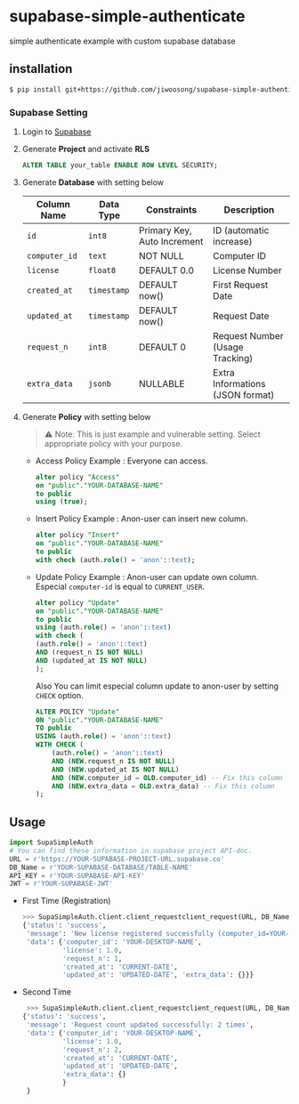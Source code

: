 # supabase-simple-authenticate
simple authenticate example with custom supabase database

## installation

```bash
$ pip install git+https://github.com/jiwoosong/supabase-simple-authenticate.git@v0.0.1
```

### Supabase Setting
1. Login to [Supabase](https://supabase.com/)
2. Generate **Project** and activate **RLS**
   ```sql
   ALTER TABLE your_table ENABLE ROW LEVEL SECURITY;
   ```
3. Generate **Database** with setting below

   | Column Name   | Data Type   | Constraints | Description                      |
   |--------------|------------|-------------|----------------------------------|
   | `id`         | `int8` | Primary Key, Auto Increment | ID (automatic increase)          |
   | `computer_id` | `text` | NOT NULL | Computer ID                      |
   | `license`    | `float8` | DEFAULT 0.0 | License Number                   |
   | `created_at` | `timestamp` | DEFAULT now() | First Request Date               |
   | `updated_at` | `timestamp` | DEFAULT now() | Request Date                     |
   | `request_n`  | `int8` | DEFAULT 0 | Request Number (Usage Tracking)  |
   | `extra_data` | `jsonb` | NULLABLE | Extra Informations (JSON format) |

4. Generate **Policy** with setting below
   > ⚠️ Note: This is just example and vulnerable setting. Select appropriate policy with your purpose.
   * Access Policy Example : Everyone can access.
       ```sql
       alter policy "Access"
       on "public"."YOUR-DATABASE-NAME"
       to public
       using (true);
       ```
   * Insert Policy Example : Anon-user can insert new column.
       ```sql
       alter policy "Insert"
       on "public"."YOUR-DATABASE-NAME"
       to public
       with check (auth.role() = 'anon'::text);
       ```
   * Update Policy Example : Anon-user can update own column. Especial `computer-id` is equal to `CURRENT_USER`.
       ```sql
       alter policy "Update"
       on "public"."YOUR-DATABASE-NAME"
       to public
       using (auth.role() = 'anon'::text)
       with check (
       (auth.role() = 'anon'::text) 
       AND (request_n IS NOT NULL) 
       AND (updated_at IS NOT NULL)
       );
       ```
     Also You can limit especial column update to anon-user by setting `CHECK` option.
       ```sql
       ALTER POLICY "Update"
       ON "public"."YOUR-DATABASE-NAME"
       TO public
       USING (auth.role() = 'anon'::text)
       WITH CHECK (
           (auth.role() = 'anon'::text)
           AND (NEW.request_n IS NOT NULL) 
           AND (NEW.updated_at IS NOT NULL)
           AND (NEW.computer_id = OLD.computer_id) -- Fix this column 
           AND (NEW.extra_data = OLD.extra_data) -- Fix this column
       );
       ```

## Usage

```python
import SupaSimpleAuth
# You can find these information in supabase project API-doc.
URL = r'https://YOUR-SUPABASE-PROJECT-URL.supabase.co'
DB_Name = r'YOUR-SUPABASE-DATABASE/TABLE-NAME'
API_KEY = r'YOUR-SUPABASE-API-KEY'
JWT = r'YOUR-SUPABASE-JWT'
```
* First Time (Registration)
   ```python
   >>> SupaSimpleAuth.client.client_requestclient_request(URL, DB_Name, API_KEY, JWT, init_license=1.0, init_extra_data=None)
   {'status': 'success',
    'message': 'New license registered successfully (computer_id=YOUR-DESKTOP-NAME)',
    'data': {'computer_id': 'YOUR-DESKTOP-NAME',
             'license': 1.0,
             'request_n': 1,
             'created_at': 'CURRENT-DATE',
             'updated_at': 'UPDATED-DATE', 'extra_data': {}}}
   ```
* Second Time
   ```python
    >>> SupaSimpleAuth.client.client_requestclient_request(URL, DB_Name, API_KEY, JWT, init_license=1.0, init_extra_data=None)
   {'status': 'success',
    'message': 'Request count updated successfully: 2 times',
    'data': {'computer_id': 'YOUR-DESKTOP-NAME',
             'license': 1.0,
             'request_n': 2,
             'created_at': 'CURRENT-DATE',
             'updated_at': 'UPDATED-DATE',
             'extra_data': {}
             }
    }
   ```